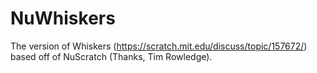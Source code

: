 # NuWhiskers
The version of Whiskers (https://scratch.mit.edu/discuss/topic/157672/) based off of NuScratch (Thanks, Tim Rowledge).
